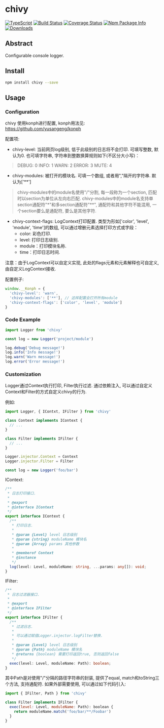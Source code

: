 # chivy

[![TypeScript](https://img.shields.io/badge/lang-typescript-blue.svg)](https://www.tslang.cn/) [![Build Status](https://travis-ci.org/yusangeng/chivy.svg?branch=master)](https://travis-ci.org/yusangeng/chivy) [![Coverage Status](https://coveralls.io/repos/github/yusangeng/chivy/badge.svg?branch=master)](https://coveralls.io/github/yusangeng/chivy?branch=master) [![Npm Package Info](https://badge.fury.io/js/chivy.svg)](https://www.npmjs.com/package/chivy) [![Downloads](https://img.shields.io/npm/dw/chivy.svg?style=flat)](https://www.npmjs.com/package/chivy)

## Abstract

Configurable console logger.

## Install

``` bash
npm install chivy --save
```

## Usage

### Configuration

chivy 使用konph进行配置, konph用法见: https://github.com/yusangeng/konph

配置项:

* chivy-level: 当前网页log级别, 低于此级别的日志将不会打印. 可填写整数, 默认为0. 也可填字符串, 字符串到整数换算规则如下(不区分大小写)：

> DEBUG: 0
> INFO:  1
> WARN:  2
> ERROR: 3
> MUTE:  4

* chivy-modules: 被打开的模块名. 可填一个数组, 或者用","隔开的字符串. 默认为['**']

> chivy-modules中的module名使用"/"分割, 每一段称为一个section, 匹配时以section为单位从左向右匹配. 
> chivy-modules中的module名支持单section通配符"*"和多section通配符"**", 通配符和其他字符不能混用, 一个section要么是通配符, 要么是其他字符. 

* chivy-context-flags: LogContext打印配置. 类型为形如['color', 'level', 'module', 'time']的数组, 可以通过增删元素选择打印方式或字段：
  * color: 彩色打印. 
  * level: 打印日志级别. 
  * module：打印模块名称. 
  * time：打印日志时间. 

注意：由于LogContext可以自定义实现, 此处的flags元素和元素解释也可自定义, 由自定义LogContext接收. 

配置例子:

``` js
window.__Konph = {
  'chivy-level': 'warn',
  'chivy-modules': ['**'], // 这样配置会打开所有module
  'chivy-context-flags': ['color', 'level', 'module']
}
```

### Code Example

``` js
import Logger from 'chivy'

const log = new Logger('project/module')

log.debug('Debug message!')
log.info('Info message!')
log.warn('Warn message!')
log.error('Error message!')
```

### Customization

Logger通过Context执行打印, Filter执行过滤. 通过依赖注入, 可以通过自定义Context和Filter的方式自定义chivy的行为.

例如:

``` typescript
import Logger, { IContxt, IFilter } from 'chivy'

class Context implements IContext {
  // ...
}

class Filter implements IFilter {
  // ...
}

Logger.injector.Context = Context
Logger.injector.Filter = Filter

const log = new Logger('foo/bar')
```

IContext:

``` typescript
/**
 * 日志打印接口.
 *
 * @export
 * @interface IContext
 */
export interface IContext {
  /**
   * 打印日志.
   *
   * @param {Level} level 日志级别
   * @param {string} moduleName 模块名
   * @param {Array} params 其他参数
   *
   * @memberof Context
   * @instance
   */
  log(level: Level, moduleName: string, ...params: any[]): void;
}
```

IFilter:

``` typescript
/**
 * 日志过滤器接口.
 *
 * @export
 * @interface IFilter
 */
export interface IFilter {
  /**
   * 过滤日志.
   *
   * 可以通过赋值Logger.injector.logFilter替换.
   *
   * @param {Level} level 日志级别
   * @param {Path} moduleName 模块名
   * @returns {boolean} 需要打印返回true, 否则返回false
   */
  exec(level: Level, moduleName: Path): boolean;
}
```

其中Path是对使用"/"分隔的路径字符串的封装, 提供了equal, match和toString三个方法, 支持通配符. 如果外部需要使用, 可以通过如下代码引入:

``` js
import { IFilter, Path } from 'chivy'

class Filter implements IFilter {
  exec(level: Level, moduleName: Path): boolean {
    return moduleName.match('foo/bar/**/Foobar')
  }
}
```
